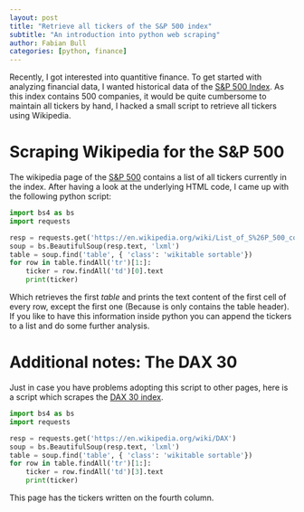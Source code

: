 ```yaml
---
layout: post
title: "Retrieve all tickers of the S&P 500 index"
subtitle: "An introduction into python web scraping"
author: Fabian Bull
categories: [python, finance]
---
```


Recently, I got interested into quantitive finance. To get started with analyzing financial data, I wanted historical data of the [S&P 500 Index][sp500].
As this index contains 500 companies, it would be quite cumbersome to maintain all tickers by hand, I hacked a small script to retrieve all tickers using Wikipedia.

# Scraping Wikipedia for the S&P 500

The wikipedia page of the [S&P 500][sp500] contains a list of all tickers currently in the index. After having a look at the underlying HTML code, I came up with the following 
python script:

``` python
import bs4 as bs
import requests

resp = requests.get('https://en.wikipedia.org/wiki/List_of_S%26P_500_companies')
soup = bs.BeautifulSoup(resp.text, 'lxml')
table = soup.find('table', { 'class': 'wikitable sortable'})
for row in table.findAll('tr')[1:]:
    ticker = row.findAll('td')[0].text
    print(ticker)
```

Which retrieves the first *table* and prints the text content of the first cell of every row, except the first one (Because is only contains the table header). 
If you like to have this information inside python you can append the tickers to a list and do some further analysis.

# Additional notes: The DAX 30

Just in case you have problems adopting this script to other pages, here is a script which scrapes the [DAX 30 index][dax30].

``` python
import bs4 as bs
import requests

resp = requests.get('https://en.wikipedia.org/wiki/DAX')
soup = bs.BeautifulSoup(resp.text, 'lxml')
table = soup.find('table', { 'class': 'wikitable sortable'})
for row in table.findAll('tr')[1:]:
    ticker = row.findAll('td')[3].text
    print(ticker)
```

This page has the tickers written on the fourth column.

[dax30]: https://en.wikipedia.org/wiki/DAX
[sp500]: https://en.wikipedia.org/wiki/S%26P_500_Index

